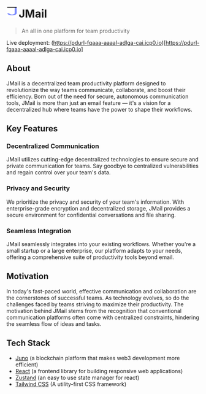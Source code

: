 # <img src="./public/images/logo.svg" style="width: 32px; height: 32px" />JMail
> An all in one platform for team productivity

Live deployment: (https://pdurl-fqaaa-aaaal-adlga-cai.icp0.io)[https://pdurl-fqaaa-aaaal-adlga-cai.icp0.io]

## About

JMail is a decentralized team productivity platform designed to revolutionize the way teams communicate, collaborate, and boost their efficiency. Born out of the need for secure, autonomous communication tools, JMail is more than just an email feature — it's a vision for a decentralized hub where teams have the power to shape their workflows.

## Key Features

### Decentralized Communication
JMail utilizes cutting-edge decentralized technologies to ensure secure and private communication for teams. Say goodbye to centralized vulnerabilities and regain control over your team's data.

### Privacy and Security
We prioritize the privacy and security of your team's information. With enterprise-grade encryption and decentralized storage, JMail provides a secure environment for confidential conversations and file sharing.

### Seamless Integration
JMail seamlessly integrates into your existing workflows. Whether you're a small startup or a large enterprise, our platform adapts to your needs, offering a comprehensive suite of productivity tools beyond email.

## Motivation

In today's fast-paced world, effective communication and collaboration are the cornerstones of successful teams. As technology evolves, so do the challenges faced by teams striving to maximize their productivity. The motivation behind JMail stems from the recognition that conventional communication platforms often come with centralized constraints, hindering the seamless flow of ideas and tasks.

## Tech Stack

- <a href="https://juno.build" rel="noreferrer" target="_blank">Juno</a> (a blockchain platform that makes web3 development more efficient)
- <a href="https://react.dev" rel="noreferrer" target="_blank">React</a> (a frontend library for building responsive web applications)
- <a href="https://docs.pmnd.rs/zustand/getting-started/introduction" rel="noreferrer" target="_blank">Zustand</a> (an easy to use state manager for react)
- <a href="https://tailwindcss.com" rel="noreferrer" target="_blank">Tailwind CSS</a> (A utility-first CSS framework)
